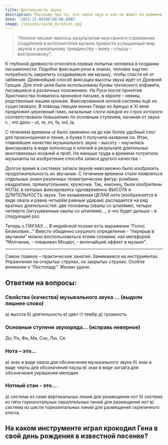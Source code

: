 ```yaml
---
title: Длительность звука
description: Расскажу про то, что такое звук и как он живет во времени
date: '2021-11-08T00:00:00.000Z'
image: /lessons/sound_duration.jpg
---
```


> “Нотное письмо явилось результатом неустанного
> стремления создателей и исполнителей музыки
> привести услышанный мир звуков к уникальному
> триединству – вижу – слышу – воспроизвожу”.

К глубокой древности относятся первые попытки человека в создании письменности. Подобно фиксации речи в знаках, человек ощутил потребность закрепить создаваемую им музыку, чтобы спасти её от забвения. Древнейший способ фиксации высоты звука идёт от Древней Греции. Для этой цели были использованы буквы греческого алфавита, писавшиеся в различных положениях. На Руси после принятия Христианства появилось крюковое письмо, в европе – невмы, родственные нашим крюкам.
Фиксированной нотной системы ещё не существовало. В помощь певцам монах Гвидо из Ареццо в XI веке предложил церковный гимн, начальные слоги каждой из строк которого соответствовали повышению по основным ступеням, начиная от звука с , что дало – ut, re, mi, fa, sol, la.

С течением времени ut было заменено на до как более удобный слог для произношения и пения, а буква h получила название си.
Итак, главнейшее качество музыкального звука – высоту – научились фиксировать в виде нотоносца и ключей в результате длительных многовековых исканий и проб. Не меньше труда и времени потратили музыканты на изобретение способа записи другого качества -

Долгое время в системах записи звуков невозможно было изобразить продолжительность их звучания. С течением времени стали появляться отдельные знаки различных геометрических фигур: ромбики, квадратики, прямоугольники, кружочки. Так, наконец, были изобретены НОТЫ, в которых фиксировалсь одновременно ВЫСОТА и ДЛИТЕЛЬНОСТЬ звука.
Так называемая ЦЕЛАЯ нота (изображается в виде овала и равна четырём равным ударам) распадается на ряд кратных длительностей: две половины (овалы со штилями), четыре четверти (затушеванные овалы со штилями)..., а что будет дальше – в следующий раз.

Теперь о ПАУЗАХ…. В индийской поэзии есть выражение “Голос Безмолвия...” Вместо обыденно скушного определения - “перерыв в звучании” можно воспользоваться этими словами, как метафорой. “Молчание, - говаривал Моцарт, - величайший эффект в музыке”.

---

Самое главное – практические занятия. Занимаемся на инструментах. Упражнения на открытых струнах, на закрытых струнах. Особое внимание к “Листопаду”. Желаю удачи.

## Ответим на вопросы:

### Свойства (качества) музыкального звука … (выдели лишнее слово)

а) высота б) длительность в) цвет г) тембр д) громкость

### Основные ступени звукоряда… (исправь неверное)

До, Ра, Фи, Ма, Сок, Лю, Ся.

### Нота – это…

а) знак в виде овала для обозначения музыкального звука
б) знак в виде черты для обозначения паузы
в) знак в виде зигзага для обозначения украшения мелодии

### Нотный стан - это…

а) система из семи вертикальных линий для размещения нот
б) система из пяти горизонтальных параллельных линий для
размещения нот
в) система из шести горизонтальных линий для размещения
скрипичного ключа.

## На каком инструменте играл крокодил Гена в свой день рождения в известной песенке?